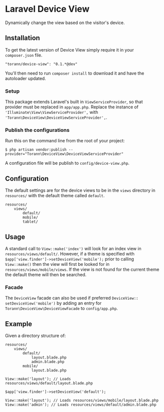 # Laravel Device View

Dynamically change the view based on the visitor's device.

## Installation


To get the latest version of Device View simply require it in your `composer.json` file.

```
"torann/device-view": "0.1.*@dev"
```

You'll then need to run `composer install` to download it and have the autoloader updated.

### Setup

This package extends Laravel's built in `ViewServiceProvider`, so that provider must be replaced in `app/app.php`.
Replace the instance of `'Illuminate\View\ViewServiceProvider',` with `'Torann\DeviceView\DeviceViewServiceProvider',`.


### Publish the configurations

Run this on the command line from the root of your project:

```
$ php artisan vendor:publish --provider="Torann\DeviceView\DeviceViewServiceProvider"
```

A configuration file will be publish to `config/device-view.php`.


## Configuration

The default settings are for the device views to be in the `views` directory in `resources/` with the default theme called `default`.

```
resources/
    views/
        default/
        mobile/
        tablet/
```

## Usage

A standard call to `View::make('index')` will look for an index view in `resources/views/default/`. However, if a theme is specified with
`$app['view.finder']->setDeviceView('mobile');` prior to calling `View::make()` then the view will first be looked for in `resources/views/mobile/views`.
If the view is not found for the current theme the default theme will then be searched.

### Facade

The `DeviceView` facade can also be used if preferred `DeviceView:: setDeviceView('mobile')` by adding an entry for `Torann\DeviceView\DeviceViewFacade` to `config/app.php`.

## Example

Given a directory structure of:

```
resources/
    views/
        default/
            layout.blade.php
            admin.blade.php
        mobile/
            layout.blade.php
```

```
View::make('layout'); // Loads resources/views/default/layout.blade.php

$app['view.finder']->setDeviceView('default');

View::make('layout'); // Loads resources/views/mobile/layout.blade.php
View::make('admin'); // Loads resources/views/default/admin.blade.php
```